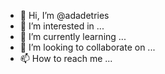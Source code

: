 - 👋 Hi, I’m @adadetries
- 👀 I’m interested in ...
- 🌱 I’m currently learning ...
- 💞️ I’m looking to collaborate on ...
- 📫 How to reach me ...

<!---
adadetries/adadetries is a ✨ special ✨ repository because its `README.md` (this file) appears on your GitHub profile.
You can click the Preview link to take a look at your changes.
--->
